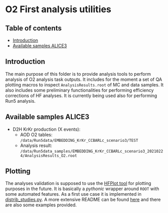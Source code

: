 # O2 First analysis utilities

## Table of contents

* [Introduction](#introduction)
* [Available samples ALICE3](#available-samples-alice3)


## Introduction
The main purpose of this folder is to provide analysis tools to perform analysis of O2 analysis task outputs.
It includes for the moment a set of QA plotting macros to inspect `AnalysisResults.root` of MC and data samples.
It also includes some preliminary functionalities for performing efficiency corrections of HF analyses. It is currently being used
also for performing Run5 analysis.


## Available samples ALICE3
* D2H KrKr production (X events):
  * AOD O2 tables: `/data/Run5data/EMBEDDING_KrKr_CCBARLc_scenario3/TEST`
  * Analysis result: `/data/Run5data_samples/EMBEDDING_KrKr_CCBARLc_scenario3_20210224/AnalysisResults_O2.root`

## Plotting
The analyses validation is supposed to use the [HFPlot tool](https://github.com/benedikt-voelkel/HFPlot) for plotting purposes in the future. It is basically a *pythonic* wrapper around `ROOT` with some automated features. As a first use case it is implemented in [distrib_studies.py](distrib_studies.py). A more extensive README can be found [here](https://github.com/benedikt-voelkel/HFPlot) and there are also some examples provided.
